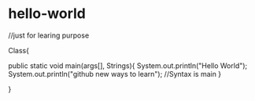 # hello-world
//just for learing purpose

Class{

public static void main(args[], Strings){
System.out.println("Hello  World");
System.out.println("github new ways to learn");
//Syntax is main
}

}
